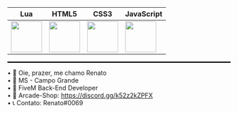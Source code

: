 | Lua  | HTML5 | CSS3  | JavaScript |
| ------------- | ------------- | ------------- | ------------- |
| <img src="https://upload.wikimedia.org/wikipedia/commons/thumb/c/cf/Lua-Logo.svg/1200px-Lua-Logo.svg.png" width="70vw" height="70vh"> | <img src="https://logodownload.org/wp-content/uploads/2016/10/html5-logo-10.png" width="70vw" height="70vh"> | <img src="https://cdn.345tool.com/public/logos/css-formatter-logo.png" width="70vw" height="70vh"> | <img src="https://upload.wikimedia.org/wikipedia/commons/thumb/9/99/Unofficial_JavaScript_logo_2.svg/480px-Unofficial_JavaScript_logo_2.svg.png" width="70vw" height="70vh"> |

<hr style="height: 0.3vw">

• 🚀 Oie, prazer, me chamo Renato<br>
• 🏡 MS - Campo Grande<br>
• 📌 FiveM Back-End Developer<br>
• 💖 Arcade-Shop: https://discord.gg/k52z2kZPFX<br>
• 📞 Contato: Renato#0069<br>
